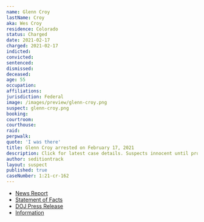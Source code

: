 ```yaml
---
name: Glenn Croy
lastName: Croy
aka: Wes Croy
residence: Colorado
status: Charged
date: 2021-02-17
charged: 2021-02-17
indicted:
convicted: 
sentenced: 
dismissed: 
deceased:
age: 55
occupation:
affiliations:
jurisdiction: Federal
image: /images/preview/glenn-croy.png
suspect: glenn-croy.png
booking:
courtroom:
courthouse:
raid:
perpwalk:
quote: 'I was there'
title: Glenn Croy arrested on February 17, 2021
description: Click for latest case details. Suspects innocent until proven guilty.
author: seditiontrack
layout: suspect
published: true
caseNumber: 1:21-cr-162
---
```

- [News Report](https://denver.cbslocal.com/2021/02/17/glenn-wes-lee-croy-capitol-riot/)
- [Statement of Facts](https://www.justice.gov/usao-dc/case-multi-defendant/file/1371331/download)
- [DOJ Press Release](https://www.justice.gov/usao-dc/case-multi-defendant/file/1377836/download)
- [Information](https://www.justice.gov/usao-dc/case-multi-defendant/file/1377836/download)

